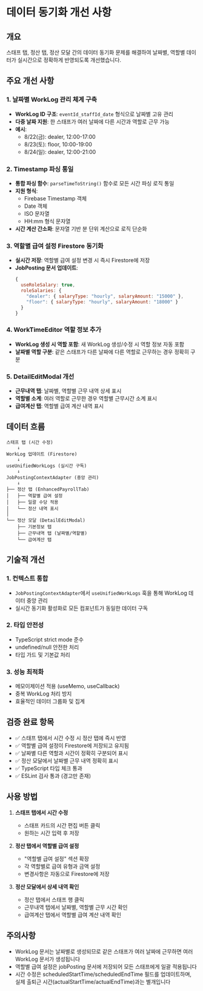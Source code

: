 # 데이터 동기화 개선 사항

## 개요
스태프 탭, 정산 탭, 정산 모달 간의 데이터 동기화 문제를 해결하여 날짜별, 역할별 데이터가 실시간으로 정확하게 반영되도록 개선했습니다.

## 주요 개선 사항

### 1. 날짜별 WorkLog 관리 체계 구축
- **WorkLog ID 구조**: `eventId_staffId_date` 형식으로 날짜별 고유 관리
- **다중 날짜 지원**: 한 스태프가 여러 날짜에 다른 시간과 역할로 근무 가능
- **예시**:
  - 8/22(금): dealer, 12:00-17:00
  - 8/23(토): floor, 10:00-19:00
  - 8/24(일): dealer, 12:00-21:00

### 2. Timestamp 파싱 통일
- **통합 파싱 함수**: `parseTimeToString()` 함수로 모든 시간 파싱 로직 통일
- **지원 형식**:
  - Firebase Timestamp 객체
  - Date 객체
  - ISO 문자열
  - HH:mm 형식 문자열
- **시간 계산 간소화**: 문자열 기반 분 단위 계산으로 로직 단순화

### 3. 역할별 급여 설정 Firestore 동기화
- **실시간 저장**: 역할별 급여 설정 변경 시 즉시 Firestore에 저장
- **JobPosting 문서 업데이트**:
  ```javascript
  {
    useRoleSalary: true,
    roleSalaries: {
      "dealer": { salaryType: "hourly", salaryAmount: "15000" },
      "floor": { salaryType: "hourly", salaryAmount: "18000" }
    }
  }
  ```

### 4. WorkTimeEditor 역할 정보 추가
- **WorkLog 생성 시 역할 포함**: 새 WorkLog 생성/수정 시 역할 정보 자동 포함
- **날짜별 역할 구분**: 같은 스태프가 다른 날짜에 다른 역할로 근무하는 경우 정확히 구분

### 5. DetailEditModal 개선
- **근무내역 탭**: 날짜별, 역할별 근무 내역 상세 표시
- **역할별 소계**: 여러 역할로 근무한 경우 역할별 근무시간 소계 표시
- **급여계산 탭**: 역할별 급여 계산 내역 표시

## 데이터 흐름

```
스태프 탭 (시간 수정)
    ↓
WorkLog 업데이트 (Firestore)
    ↓
useUnifiedWorkLogs (실시간 구독)
    ↓
JobPostingContextAdapter (중앙 관리)
    ↓
├── 정산 탭 (EnhancedPayrollTab)
│   ├── 역할별 급여 설정
│   ├── 일괄 수당 적용
│   └── 정산 내역 표시
│
└── 정산 모달 (DetailEditModal)
    ├── 기본정보 탭
    ├── 근무내역 탭 (날짜별/역할별)
    └── 급여계산 탭

```

## 기술적 개선

### 1. 컨텍스트 통합
- `JobPostingContextAdapter`에서 `useUnifiedWorkLogs` 훅을 통해 WorkLog 데이터 중앙 관리
- 실시간 동기화 활성화로 모든 컴포넌트가 동일한 데이터 구독

### 2. 타입 안전성
- TypeScript strict mode 준수
- undefined/null 안전한 처리
- 타입 가드 및 기본값 처리

### 3. 성능 최적화
- 메모이제이션 적용 (useMemo, useCallback)
- 중복 WorkLog 처리 방지
- 효율적인 데이터 그룹화 및 집계

## 검증 완료 항목

- ✅ 스태프 탭에서 시간 수정 시 정산 탭에 즉시 반영
- ✅ 역할별 급여 설정이 Firestore에 저장되고 유지됨
- ✅ 날짜별 다른 역할과 시간이 정확히 구분되어 표시
- ✅ 정산 모달에서 날짜별 근무 내역 정확히 표시
- ✅ TypeScript 타입 체크 통과
- ✅ ESLint 검사 통과 (경고만 존재)

## 사용 방법

1. **스태프 탭에서 시간 수정**
   - 스태프 카드의 시간 편집 버튼 클릭
   - 원하는 시간 입력 후 저장

2. **정산 탭에서 역할별 급여 설정**
   - "역할별 급여 설정" 섹션 확장
   - 각 역할별로 급여 유형과 금액 설정
   - 변경사항은 자동으로 Firestore에 저장

3. **정산 모달에서 상세 내역 확인**
   - 정산 탭에서 스태프 행 클릭
   - 근무내역 탭에서 날짜별, 역할별 근무 시간 확인
   - 급여계산 탭에서 역할별 급여 계산 내역 확인

## 주의사항

- WorkLog 문서는 날짜별로 생성되므로 같은 스태프가 여러 날짜에 근무하면 여러 WorkLog 문서가 생성됩니다
- 역할별 급여 설정은 jobPosting 문서에 저장되어 모든 스태프에게 일괄 적용됩니다
- 시간 수정은 scheduledStartTime/scheduledEndTime 필드를 업데이트하며, 실제 출퇴근 시간(actualStartTime/actualEndTime)과는 별개입니다